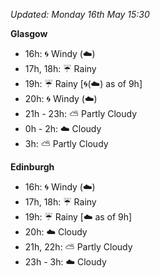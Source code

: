 *Updated: Monday 16th May 15:30*

**Glasgow**

* 16h: :cyclone: Windy (:cloud:)
* 17h, 18h: :umbrella: Rainy
* 19h: :umbrella: Rainy [:cyclone:(:cloud:) as of 9h]
* 20h: :cyclone: Windy (:cloud:)
* 21h - 23h: :partly_sunny: Partly Cloudy
* 0h - 2h: :cloud: Cloudy
* 3h: :partly_sunny: Partly Cloudy

**Edinburgh**

* 16h: :cyclone: Windy (:cloud:)
* 17h, 18h: :umbrella: Rainy
* 19h: :umbrella: Rainy [:cloud: as of 9h]
* 20h: :cloud: Cloudy
* 21h, 22h: :partly_sunny: Partly Cloudy
* 23h - 3h: :cloud: Cloudy
